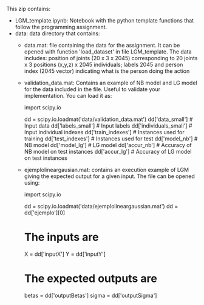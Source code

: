 This zip contains:
  * LGM_template.ipynb: Notebook with the python template functions that follow
      the programming assignment.
  * data: data directory that contains:
      - data.mat: file containing the data for the assignment. It can be opened 
                  with function 'load_dataset' in file LGM_template. The data
                  includes: position of joints (20 x 3 x 2045) corresponding to
                  20 joints x 3 positions (x,y,z) x 2045 individuals; labels
                  2045 and person index (2045 vector) indicating what is the
                  person doing the action
      - validation_data.mat: Contains an example of NB model and LG model for
        the data included in the file. Useful to validate your implementation.
        You can load it as:

          import scipy.io

          dd = scipy.io.loadmat('data/validation_data.mat')
          dd['data_small'] # Input data
          dd['labels_small'] # Input labels
          dd['individuals_small'] # Input individual indexes
          dd['train_indexes'] # Instances used for training
          dd['test_indexes']  # Instances used for test
          dd['model_nb']      # NB model
          dd['model_lg']      # LG model
          dd['accur_nb']      # Accuracy of NB model on test instances
          dd['accur_lg']      # Accuracy of LG model on test instances

      - ejemplolineargausian.mat: contains an execution example of LGM giving 
                  the expected output for a given input. The file can be opened
                  using:

          import scipy.io

          dd = scipy.io.loadmat('data/ejemplolineargaussian.mat')
          dd = dd['ejemplo'][0]
          # The inputs are
          X = dd['inputX']
          Y = dd['inputY']
          # The expected outputs are
          betas = dd['outputBetas']
          sigma = dd['outputSigma']

